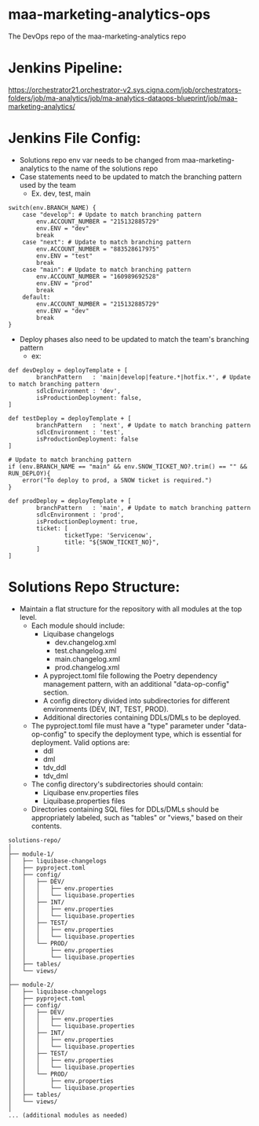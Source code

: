 # maa-marketing-analytics-ops
The DevOps repo of the maa-marketing-analytics repo
# Jenkins Pipeline:
https://orchestrator21.orchestrator-v2.sys.cigna.com/job/orchestrators-folders/job/ma-analytics/job/ma-analytics-dataops-blueprint/job/maa-marketing-analytics/
# Jenkins File Config:
- Solutions repo env var needs to be changed from maa-marketing-analytics to the name of the solutions repo
- Case statements need to be updated to match the branching pattern used by the team
  - Ex. dev, test, main
```
switch(env.BRANCH_NAME) {
    case "develop": # Update to match branching pattern
        env.ACCOUNT_NUMBER = "215132885729"
        env.ENV = "dev"
        break
    case "next": # Update to match branching pattern
        env.ACCOUNT_NUMBER = "883528617975"
        env.ENV = "test"
        break
    case "main": # Update to match branching pattern
        env.ACCOUNT_NUMBER = "160989692528"
        env.ENV = "prod"
        break
    default:
        env.ACCOUNT_NUMBER = "215132885729"
        env.ENV = "dev"
        break
}
```
- Deploy phases also need to be updated to match the team's branching pattern
  - ex: 
```
def devDeploy = deployTemplate + [
        branchPattern   : 'main|develop|feature.*|hotfix.*', # Update to match branching pattern
        sdlcEnvironment : 'dev',
        isProductionDeployment: false,
]

def testDeploy = deployTemplate + [
        branchPattern   : 'next', # Update to match branching pattern
        sdlcEnvironment : 'test',
        isProductionDeployment: false
]

# Update to match branching pattern
if (env.BRANCH_NAME == "main" && env.SNOW_TICKET_NO?.trim() == "" && RUN_DEPLOY){
    error("To deploy to prod, a SNOW ticket is required.")
}

def prodDeploy = deployTemplate + [
        branchPattern   : 'main', # Update to match branching pattern
        sdlcEnvironment : 'prod',
        isProductionDeployment: true,
        ticket: [
                ticketType: 'Servicenow',
                title: "${SNOW_TICKET_NO}",
        ]
]
```

# Solutions Repo Structure:
- Maintain a flat structure for the repository with all modules at the top level.
	- Each module should include: 
		- Liquibase changelogs
          - dev.changelog.xml
		  - test.changelog.xml
		  - main.changelog.xml
		  - prod.changelog.xml
		- A pyproject.toml file following the Poetry dependency management pattern, with an additional "data-op-config" section.
        - A config directory divided into subdirectories for different environments (DEV, INT, TEST, PROD).
        - Additional directories containing DDLs/DMLs to be deployed.
	- The pyproject.toml file must have a "type" parameter under "data-op-config" to specify the deployment type, which is essential for deployment. Valid options are: 
		- ddl
		- dml
		- tdv_ddl
		- tdv_dml
	- The config directory's subdirectories should contain: 
		- Liquibase env.properties files
		- Liquibase.properties files
	- Directories containing SQL files for DDLs/DMLs should be appropriately labeled, such as "tables" or "views," based on their contents.
```
solutions-repo/
│
├── module-1/
│   ├── liquibase-changelogs
│   ├── pyproject.toml
│   ├── config/
│   │   ├── DEV/
│   │   │   ├── env.properties
│   │   │   └── liquibase.properties
│   │   ├── INT/
│   │   │   ├── env.properties
│   │   │   └── liquibase.properties
│   │   ├── TEST/
│   │   │   ├── env.properties
│   │   │   └── liquibase.properties
│   │   └── PROD/
│   │       ├── env.properties
│   │       └── liquibase.properties
│   ├── tables/
│   └── views/
│
├── module-2/
│   ├── liquibase-changelogs
│   ├── pyproject.toml
│   ├── config/
│   │   ├── DEV/
│   │   │   ├── env.properties
│   │   │   └── liquibase.properties
│   │   ├── INT/
│   │   │   ├── env.properties
│   │   │   └── liquibase.properties
│   │   ├── TEST/
│   │   │   ├── env.properties
│   │   │   └── liquibase.properties
│   │   └── PROD/
│   │       ├── env.properties
│   │       └── liquibase.properties
│   ├── tables/
│   └── views/
│
... (additional modules as needed)
```